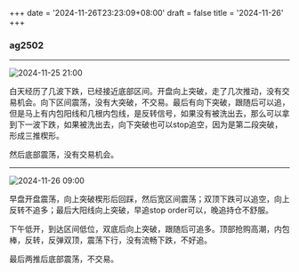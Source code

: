 +++
date = '2024-11-26T23:23:09+08:00'
draft = false
title = '2024-11-26'
+++

### ag2502

---

![2024-11-25 21:00](/img/2024-11-26-23-23-51.png)

白天经历了几波下跌，已经接近底部区间。开盘向上突破，走了几次推动，没有交易机会。向下区间震荡，没有大突破，不交易。最后有向下突破，跟随后可以追，但是马上有内包阳线和几根内包线，是反转信号，如果没有被洗出去，那么可以拿到下一波下跌，如果被洗出去，向下突破也可以stop追空，因为是第二段突破，形成三推楔形。

然后底部震荡，没有交易机会。

---

![2024-11-26 09:00](/img/2024-11-26-23-58-50.png)

早盘开盘震荡，向上突破楔形后回踩，然后宽区间震荡；双顶下跌可以追空，向上反转不追多；最后大阳线向上突破，早追stop order可以，晚追持仓不舒服。

下午低开，到达区间低位，双底后向上突破，跟随后可追多。顶部抢购高潮，内包棒，反转，反弹双顶，震荡下行，没有流畅下跌，不好追。

最后两推后底部震荡，不交易。



